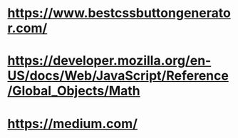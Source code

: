# https://www.bestcssbuttongenerator.com/

# https://developer.mozilla.org/en-US/docs/Web/JavaScript/Reference/Global_Objects/Math

# https://medium.com/
